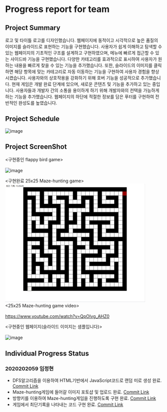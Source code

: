 # Progress report for team

## Project Summary
로고 및 타이틀 로고를 디자인했습니다. 웹페이지에 동적이고 시각적으로 높은 품질의 이미지를 슬라이드로 표현하는 기능을 구현했습니다. 사용자가 쉽게 이해하고 탐색할 수 있는 웹페이지의 기초적인 구조를 설계하고 구현하였으며, 메뉴에 빠르게 접근할 수 있는 사이드바 기능을 구현했습니다. 다양한 카테고리를 효과적으로 표시하여 사용자가 원하는 내용을 빠르게 찾을 수 있는 기능을 추가했습니다. 또한, 슬라이드의 이미지를 클릭하면 해당 항목에 맞는 카테고리로 자동 이동하는 기능을 구현하여 사용자 경험을 향상시켰습니다. 사용자와의 상호작용을 강화하기 위해 호버 기능을 성공적으로 추가했습니다.  현재 게임은 개발 완료 단계에 있으며, 새로운 콘텐츠 및 기능을 추가하고 있는 중입니다. 사용자들과 개발자 간의 소통을 용이하게 하기 위해 개발자와의 컨택을 가능하게 하는 기능을 추가했습니다. 웹페이지의 하단에 적절한 정보를 담은 푸터를 구현하여 전반적인 완성도를 높였습니다.

## Project Schedule
<img width="956" alt="image" src="https://github.com/HyuckJoon0415/Web-Blog-Game/assets/145082589/514c26a9-6eca-4f3a-9fb2-3300bffbeb36">

## Project ScreenShot
<구현중인 flappy bird game></br>  
<img width="449" alt="image" src="https://github.com/HyuckJoon0415/Web-Blog-Game/assets/145082589/3500ce79-d0ac-4824-8c9b-d63375aadb8a"></br>

<구현완료 25x25 Maze-hunting game></br>
<img width="449" alt="image" src="https://github.com/HyuckJoon0415/Web-Blog-Game/blob/jeonghyeon_br/maze-hunting.png?raw=true"></br>
<25x25 Maze-hunting game video></br>
<br>https://www.youtube.com/watch?v=QpOIvg_AHZ0</br>

<구현중인 웹페이지(슬라이드 이미지는 샘플입니다)></br>  
![image](https://github.com/HyuckJoon0415/Web-Blog-Game/assets/145082589/d72aa1ba-7caf-4472-bd12-6d7cbb5c3d54)



## Individual Progress Status
### 2020202059 임정현
- DFS알고리즘을 이용하여 HTML기반에서 JavaScript코드로 랜덤 미로 생성 완료. [Commit Link](https://github.com/HyuckJoon0415/Web-Blog-Game/commit/bc5428c60ad9d9cd109e0248674e52906d2646f1)
- Maze-hunting게임에 들어갈 이미지 포토샵 및 업로드 완료. [Commit Link](https://github.com/HyuckJoon0415/Web-Blog-Game/commit/bc5428c60ad9d9cd109e0248674e52906d2646f1)
- 방향키를 이용하여 Maze-hunting게임을 진행하도록 구현 완료. [Commit Link](https://github.com/HyuckJoon0415/Web-Blog-Game/commit/bc5428c60ad9d9cd109e0248674e52906d2646f1)
- 게임에서 최단기록을 나타내는 코드 구현 완료. [Commit Link](https://github.com/HyuckJoon0415/Web-Blog-Game/commit/bc5428c60ad9d9cd109e0248674e52906d2646f1)
